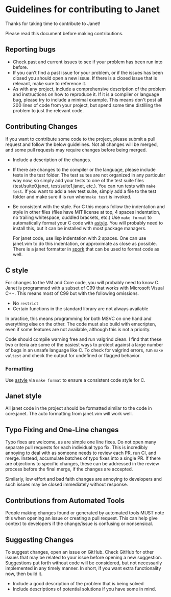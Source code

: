 # Guidelines for contributing to Janet

Thanks for taking time to contribute to Janet!

Please read this document before making contributions.

## Reporting bugs

* Check past and current issues to see if your problem has been run into before.
* If you can't find a past issue for your problem, or if the issues has been closed
  you should open a new issue. If there is a closed issue that is relevant, make
  sure to reference it.
* As with any project, include a comprehensive description of the problem and instructions
  on how to reproduce it. If it is a compiler or language bug, please try to include a minimal
  example. This means don't post all 200 lines of code from your project, but spend some time
  distilling the problem to just the relevant code.

## Contributing Changes

If you want to contribute some code to the project, please submit a pull request and
follow the below guidelines. Not all changes will be merged, and some pull requests
may require changes before being merged.

* Include a description of the changes.
* If there are changes to the compiler or the language, please include tests in the test folder.
  The test suites are not organized in any particular way now, so simply add your tests
  to one of the test suite files (test/suite0.janet, test/suite1.janet, etc.). You can
  run tests with `make test`. If you want to add a new test suite, simply add a file to
  the test folder and make sure it is run when`make test` is invoked.
* Be consistent with the style. For C this means follow the indentation and style in
  other files (files have MIT license at top, 4 spaces indentation, no trailing
  whitespace, cuddled brackets, etc.) Use `make format` to automatically format your C code with
  [astyle](http://astyle.sourceforge.net/astyle.html). You will probably need
  to install this, but it can be installed with most package managers.

  For janet code, use lisp indentation with 2 spaces. One can use janet.vim to
  do this indentation, or approximate as close as possible. There is a janet formatter
  in [spork](https://github.com/janet-lang/spork.git) that can be used to format code as well.

## C style

For changes to the VM and Core code, you will probably need to know C. Janet is programmed with
a subset of C99 that works with Microsoft Visual C++. This means most of C99 but with the following
omissions.

* No `restrict`
* Certain functions in the standard library are not always available

In practice, this means programming for both MSVC on one hand and everything else on the other.
The code must also build with emscripten, even if some features are not available, although
this is not a priority.

Code should compile warning free and run valgrind clean. I find that these two criteria are some
of the easiest ways to protect against a large number of bugs in an unsafe language like C. To check for
valgrind errors, run `make valtest` and check the output for undefined or flagged behavior.

### Formatting

Use [astyle](http://astyle.sourceforge.net/astyle.html) via `make format` to
ensure a consistent code style for C.

## Janet style

All janet code in the project should be formatted similar to the code in core.janet.
The auto formatting from janet.vim will work well.

## Typo Fixing and One-Line changes

Typo fixes are welcome, as are simple one line fixes. Do not open many separate pull requests for each
individual typo fix. This is incredibly annoying to deal with as someone needs to review each PR, run
CI, and merge. Instead, accumulate batches of typo fixes into a single PR. If there are objections to
specific changes, these can be addressed in the review process before the final merge, if the changes
are accepted.

Similarly, low effort and bad faith changes are annoying to developers and such issues may be closed
immediately without response.

## Contributions from Automated Tools

People making changes found or generated by automated tools MUST note this when opening an issue
or creating a pull request. This can help give context to developers if the change/issue is
confusing or nonsensical.

## Suggesting Changes

To suggest changes, open an issue on GitHub. Check GitHub for other issues
that may be related to your issue before opening a new suggestion. Suggestions
put forth without code will be considered, but not necessarily implemented in any
timely manner. In short, if you want extra functionality now, then build it.

* Include a good description of the problem that is being solved
* Include descriptions of potential solutions if you have some in mind.
